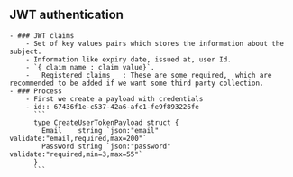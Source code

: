 ## JWT authentication
	- ### JWT claims
		- Set of key values pairs which stores the information about the subject.
		- Information like expiry date, issued at, user Id.
		- `{ claim name : claim value}`.
		- __Registered claims__ : These are some required,  which are recommended to be added if we want some third party collection.
	- ### Process
		- First we create a payload with credentials
		- id:: 67436f1e-c537-42a6-afc1-fe9f893226fe
		  ```
		  type CreateUserTokenPayload struct {
		  	Email    string `json:"email" validate:"email,required,max=200"`
		  	Password string `json:"password" validate:"required,min=3,max=55"`
		  }
		  ```